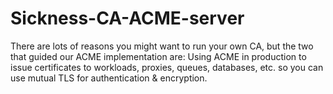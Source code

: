 # Sickness-CA-ACME-server
There are lots of reasons you might want to run your own CA, but the two that guided our ACME implementation are: Using ACME in production to issue certificates to workloads, proxies, queues, databases, etc. so you can use mutual TLS for authentication &amp; encryption.
